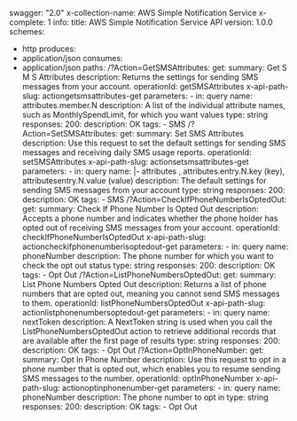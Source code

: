 swagger: "2.0"
x-collection-name: AWS Simple Notification Service
x-complete: 1
info:
  title: AWS Simple Notification Service API
  version: 1.0.0
schemes:
- http
produces:
- application/json
consumes:
- application/json
paths:
  /?Action=GetSMSAttributes:
    get:
      summary: Get S M S Attributes
      description: Returns the settings for sending SMS messages from your account.
      operationId: getSMSAttributes
      x-api-path-slug: actiongetsmsattributes-get
      parameters:
      - in: query
        name: attributes.member.N
        description: A list of the individual attribute names, such as MonthlySpendLimit,
          for which      you want values
        type: string
      responses:
        200:
          description: OK
      tags:
      - SMS
  /?Action=SetSMSAttributes:
    get:
      summary: Set SMS Attributes
      description: Use this request to set the default settings for sending SMS messages
        and receiving daily SMS usage reports.
      operationId: setSMSAttributes
      x-api-path-slug: actionsetsmsattributes-get
      parameters:
      - in: query
        name: |-
          attributes
                      , attributes.entry.N.key (key), attributesentry.N.value (value)
        description: The default settings for sending SMS messages from your account
        type: string
      responses:
        200:
          description: OK
      tags:
      - SMS
  /?Action=CheckIfPhoneNumberIsOptedOut:
    get:
      summary: Check If Phone Number Is Opted Out
      description: Accepts a phone number and indicates whether the phone holder has
        opted out of receiving SMS messages from your account.
      operationId: checkIfPhoneNumberIsOptedOut
      x-api-path-slug: actioncheckifphonenumberisoptedout-get
      parameters:
      - in: query
        name: phoneNumber
        description: The phone number for which you want to check the opt out status
        type: string
      responses:
        200:
          description: OK
      tags:
      - Opt Out
  /?Action=ListPhoneNumbersOptedOut:
    get:
      summary: List Phone Numbers Opted Out
      description: Returns a list of phone numbers that are opted out, meaning you
        cannot send SMS messages to them.
      operationId: listPhoneNumbersOptedOut
      x-api-path-slug: actionlistphonenumbersoptedout-get
      parameters:
      - in: query
        name: nextToken
        description: A NextToken string is used when you call the      ListPhoneNumbersOptedOut
          action to retrieve additional records that are      available after the
          first page of results
        type: string
      responses:
        200:
          description: OK
      tags:
      - Opt Out
  /?Action=OptInPhoneNumber:
    get:
      summary: Opt In Phone Number
      description: Use this request to opt in a phone number that is opted out, which
        enables you to resume sending SMS messages to the number.
      operationId: optInPhoneNumber
      x-api-path-slug: actionoptinphonenumber-get
      parameters:
      - in: query
        name: phoneNumber
        description: The phone number to opt in
        type: string
      responses:
        200:
          description: OK
      tags:
      - Opt Out